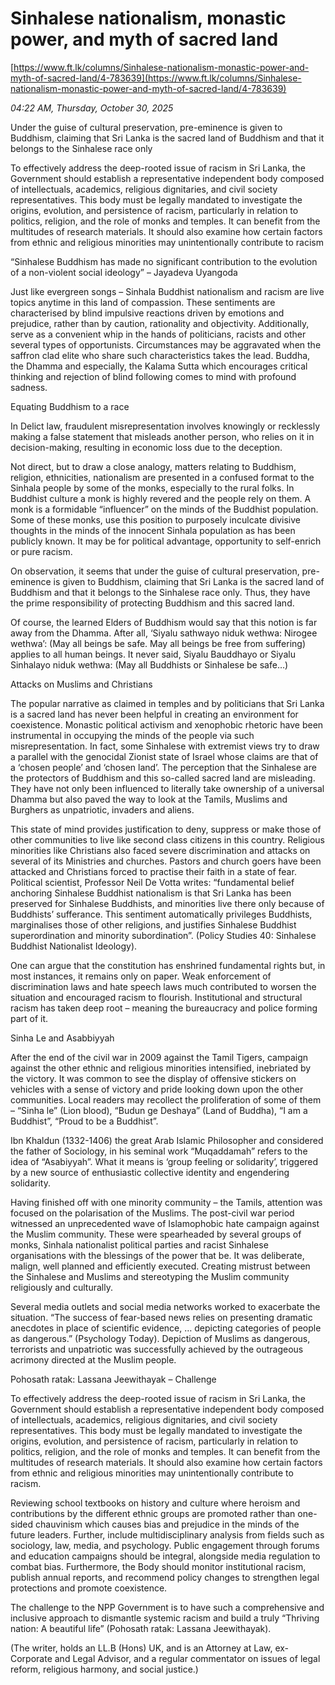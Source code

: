 # Sinhalese nationalism, monastic power, and myth of sacred land

[https://www.ft.lk/columns/Sinhalese-nationalism-monastic-power-and-myth-of-sacred-land/4-783639](https://www.ft.lk/columns/Sinhalese-nationalism-monastic-power-and-myth-of-sacred-land/4-783639)

*04:22 AM, Thursday, October 30, 2025*

Under the guise of cultural preservation, pre-eminence is given to Buddhism, claiming that Sri Lanka is the sacred land of Buddhism and that it belongs to the Sinhalese race only

To effectively address the deep-rooted issue of racism in Sri Lanka, the Government should establish a representative independent body composed of intellectuals, academics, religious dignitaries, and civil society representatives. This body must be legally mandated to investigate the origins, evolution, and persistence of racism, particularly in relation to politics, religion, and the role of monks and temples. It can benefit from the multitudes of research materials. It should also examine how certain factors from ethnic and religious minorities may unintentionally contribute to racism

“Sinhalese Buddhism has made no significant contribution to the evolution of a non-violent social ideology” – Jayadeva Uyangoda

Just like evergreen songs – Sinhala Buddhist nationalism and racism are live topics anytime in this land of compassion. These sentiments are characterised by blind impulsive reactions driven by emotions and prejudice, rather than by caution, rationality and objectivity. Additionally, serve as a convenient whip in the hands of politicians, racists and other several types of opportunists. Circumstances may be aggravated when the saffron clad elite who share such characteristics takes the lead. Buddha, the Dhamma and especially, the Kalama Sutta which encourages critical thinking and rejection of blind following comes to mind with profound sadness.

Equating Buddhism to a race

In Delict law, fraudulent misrepresentation involves knowingly or recklessly making a false statement that misleads another person, who relies on it in decision-making, resulting in economic loss due to the deception.

Not direct, but to draw a close analogy, matters relating to Buddhism, religion, ethnicities, nationalism are presented in a confused format to the Sinhala people by some of the monks, especially to the rural folks. In Buddhist culture a monk is highly revered and the people rely on them. A monk is a formidable “influencer” on the minds of the Buddhist population. Some of these monks, use this position to purposely inculcate divisive thoughts in the minds of the innocent Sinhala population as has been publicly known. It may be for political advantage, opportunity to self-enrich or pure racism.

On observation, it seems that under the guise of cultural preservation, pre-eminence is given to Buddhism, claiming that Sri Lanka is the sacred land of Buddhism and that it belongs to the Sinhalese race only. Thus, they have the prime responsibility of protecting Buddhism and this sacred land.

Of course, the learned Elders of Buddhism would say that this notion is far away from the Dhamma. After all, ‘Siyalu sathwayo niduk wethwa: Nirogee wethwa’: (May all beings be safe. May all beings be free from suffering) applies to all human beings. It never said, Siyalu Bauddhayo or Siyalu Sinhalayo niduk wethwa: (May all Buddhists or Sinhalese be safe…)

Attacks on Muslims and Christians

The popular narrative as claimed in temples and by politicians that Sri Lanka is a sacred land has never been helpful in creating an environment for coexistence. Monastic political activism and xenophobic rhetoric have been instrumental in occupying the minds of the people via such misrepresentation. In fact, some Sinhalese with extremist views try to draw a parallel with the genocidal Zionist state of Israel whose claims are that of a ‘chosen people’ and ‘chosen land’. The perception that the Sinhalese are the protectors of Buddhism and this so-called sacred land are misleading. They have not only been influenced to literally take ownership of a universal Dhamma but also paved the way to look at the Tamils, Muslims and Burghers as unpatriotic, invaders and aliens.

This state of mind provides justification to deny, suppress or make those of other communities to live like second class citizens in this country. Religious minorities like Christians also faced severe discrimination and attacks on several of its Ministries and churches. Pastors and church goers have been attacked and Christians forced to practise their faith in a state of fear. Political scientist, Professor Neil De Votta writes: “fundamental belief anchoring Sinhalese Buddhist nationalism is that Sri Lanka has been preserved for Sinhalese Buddhists, and minorities live there only because of Buddhists’ sufferance. This sentiment automatically privileges Buddhists, marginalises those of other religions, and justifies Sinhalese Buddhist superordination and minority subordination”. (Policy Studies 40: Sinhalese Buddhist Nationalist Ideology).

One can argue that the constitution has enshrined fundamental rights but, in most instances, it remains only on paper. Weak enforcement of discrimination laws and hate speech laws much contributed to worsen the situation and encouraged racism to flourish. Institutional and structural racism has taken deep root – meaning the bureaucracy and police forming part of it.

Sinha Le and Asabbiyyah

After the end of the civil war in 2009 against the Tamil Tigers, campaign against the other ethnic and religious minorities intensified, inebriated by the victory. It was common to see the display of offensive stickers on vehicles with a sense of victory and pride looking down upon the other communities. Local readers may recollect the proliferation of some of them – “Sinha le” (Lion blood), “Budun ge Deshaya” (Land of Buddha), “I am a Buddhist”, “Proud to be a Buddhist”.

Ibn Khaldun (1332-1406) the great Arab Islamic Philosopher and considered the father of Sociology, in his seminal work “Muqaddamah” refers to the idea of “Asabiyyah”. What it means is ‘group feeling or solidarity’, triggered by a new source of enthusiastic collective identity and engendering solidarity.

Having finished off with one minority community – the Tamils, attention was focused on the polarisation of the Muslims. The post-civil war period witnessed an unprecedented wave of Islamophobic hate campaign against the Muslim community. These were spearheaded by several groups of monks, Sinhala nationalist political parties and racist Sinhalese organisations with the blessings of the power that be. It was deliberate, malign, well planned and efficiently executed. Creating mistrust between the Sinhalese and Muslims and stereotyping the Muslim community religiously and culturally.

Several media outlets and social media networks worked to exacerbate the situation. “The success of fear-based news relies on presenting dramatic anecdotes in place of scientific evidence, … depicting categories of people as dangerous.” (Psychology Today). Depiction of Muslims as dangerous, terrorists and unpatriotic was successfully achieved by the outrageous acrimony directed at the Muslim people.

Pohosath ratak: Lassana Jeewithayak – Challenge

To effectively address the deep-rooted issue of racism in Sri Lanka, the Government should establish a representative independent body composed of intellectuals, academics, religious dignitaries, and civil society representatives. This body must be legally mandated to investigate the origins, evolution, and persistence of racism, particularly in relation to politics, religion, and the role of monks and temples. It can benefit from the multitudes of research materials. It should also examine how certain factors from ethnic and religious minorities may unintentionally contribute to racism.

Reviewing school textbooks on history and culture where heroism and contributions by the different ethnic groups are promoted rather than one-sided chauvinism which causes bias and prejudice in the minds of the future leaders. Further, include multidisciplinary analysis from fields such as sociology, law, media, and psychology. Public engagement through forums and education campaigns should be integral, alongside media regulation to combat bias. Furthermore, the Body should monitor institutional racism, publish annual reports, and recommend policy changes to strengthen legal protections and promote coexistence.

The challenge to the NPP Government is to have such a comprehensive and inclusive approach to dismantle systemic racism and build a truly “Thriving nation: A beautiful life” (Pohosath ratak: Lassana Jeewithayak).

(The writer, holds an LL.B (Hons) UK, and is an Attorney at Law, ex-Corporate and Legal Advisor, and a regular commentator on issues of legal reform, religious harmony, and social justice.)

